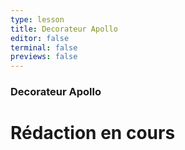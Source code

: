 ```yaml
---
type: lesson
title: Decorateur Apollo
editor: false
terminal: false
previews: false
---
```


### Decorateur Apollo

# Rédaction en cours